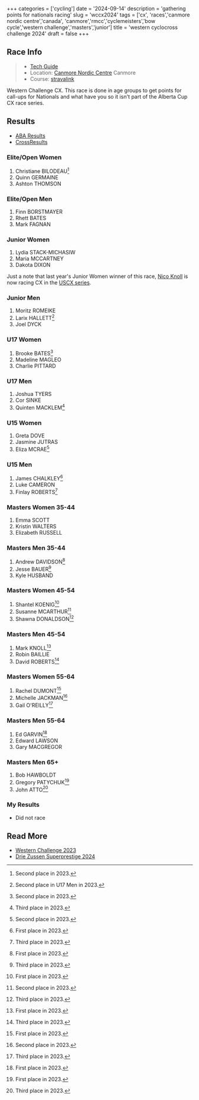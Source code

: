 +++
categories = ['cycling']
date = '2024-09-14'
description = 'gathering points for nationals racing'
slug = 'wccx2024'
tags = ['cx', 'races','canmore nordic centre','canada', 'canmore','rmcc','cyclemeisters','bow cycle','western challenge','masters','junior']
title = 'western cyclocross challenge 2024'
draft = false
+++

## Race Info

> * [Tech Guide](https://docs.google.com/document/d/18S9y7apR_uvVVCWvoTecFPEOV2W-M2eKMgCHafkdzVQ/edit) 
> * Location: [Canmore Nordic Centre](../nordiccentre/) Canmore
> * Course: [stravalink](http://strava.com/segments/35509790)

Western Challenge CX. This race is done in age groups to get points for call-ups for Nationals and what have you so it isn't part of the Alberta Cup CX race series.

## Results

* [ABA Results](https://zone4.ca/race/2024-09-14/a0a0ac96/results)
* [CrossResults](https://www.crossresults.com/race/12390)


### Elite/Open Women

1. Christiane BILODEAU[^1]
2. Quinn GERMAINE
3. Ashton THOMSON

[^1]: Second place in 2023.

### Elite/Open Men

1. Finn BORSTMAYER
2. Rhett BATES
3. Mark FAGNAN

### Junior Women

1. Lydia STACK-MICHASIW
2. Maria MCCARTNEY
3. Dakota DIXON

Just a note that last year's Junior Women winner of this race, [Nico Knoll](https://cyclocross24.com/rider/nico-knoll/) is now racing CX in the [USCX series](https://uscx.us/).
### Junior Men

1. Moritz ROMEIKE
2. Larix HALLETT[^2]
3. Joel DYCK

[^2]: Second place in U17 Men in 2023.
### U17 Women

1. Brooke BATES[^3]
2. Madeline MAGLEO
3. Charlie PITTARD

[^3]: Second place in 2023.
### U17 Men

1. Joshua TYERS
2. Cor SINKE
3. Quinten MACKLEM[^4]

[^4]: Third place in 2023.

### U15 Women

1. Greta DOVE
2. Jasmine JUTRAS
3. Eliza MCRAE[^5]

[^5]: Second place in 2023.

### U15 Men

1. James CHALKLEY[^6]
2. Luke CAMERON
3. Finlay ROBERTS[^7]

[^6]: First place in 2023.
[^7]: Third place in 2023.

### Masters Women 35-44

1. Emma SCOTT
2. Kristin WALTERS
3. Elizabeth RUSSELL

### Masters Men 35-44

1. Andrew DAVIDSON[^8]
2. Jesse BAUER[^9]
3. Kyle HUSBAND

[^8]: First place in 2023.
[^9]: Third place in 2023.

### Masters Women 45-54

1. Shantel KOENIG[^10]
2. Susanne MCARTHUR[^11]
3. Shawna DONALDSON[^12]

[^10]: First place in 2023.
[^11]: Second place in 2023.
[^12]: Third place in 2023.

### Masters Men 45-54

1. Mark KNOLL[^13]
2. Robin BAILLIE
3. David ROBERTS[^14]

[^13]: First place in 2023.
[^14]: Third place in 2023.

### Masters Women 55-64

1. Rachel DUMONT[^15]
2. Michelle JACKMAN[^16]
3. Gail O'REILLY[^17]

[^15]: First place in 2023.
[^16]: Second place in 2023.
[^17]: Third place in 2023.
### Masters Men 55-64

1. Ed GARVIN[^18]
2. Edward LAWSON
3. Gary MACGREGOR

[^18]: First place in 2023.
### Masters Men 65+

1. Bob HAWBOLDT
2. Gregory PATYCHUK[^19]
3. John ATTO[^20]

[^19]: First place in 2023.
[^20]: Third place in 2023.

### My Results

* Did not race

## Read More

* [Western Challenge 2023](../wccx2023/)
* [Drie Zussen Superprestige 2024](../driez2024)